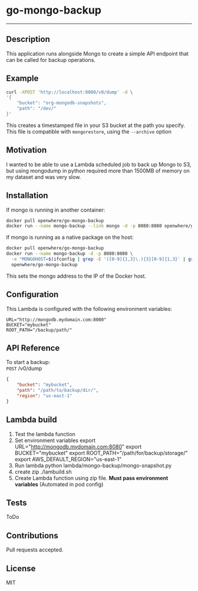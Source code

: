 # go-mongo-backup
---

## Description

This application runs alongside Mongo to create a simple API endpoint that can be called for backup operations.

## Example

```bash
curl -XPOST 'http://localhost:8080/v0/dump' -d \
'{
    "bucket": "org-mongodb-snapshots",
    "path": "/dev/"
}'
```

This creates a timestamped file in your S3 bucket at the path you specify. This file is compatible with `mongorestore`, using the `--archive` option

## Motivation

I wanted to be able to use a Lambda scheduled job to back up Mongo to S3, but using mongodump in python required more than 1500MB of memory on my dataset and was very slow.

## Installation

If mongo is running in another container:

```bash
docker pull openwhere/go-mongo-backup
docker run --name mongo-backup --link mongo -d -p 8080:8080 openwhere/go-mongo-backup
```

If mongo is running as a native package on the host:

```bash
docker pull openwhere/go-mongo-backup
docker run --name mongo-backup -d -p 8080:8080 \
  -e "MONGOHOST=$(ifconfig | grep -E '([0-9]{1,3}\.){3}[0-9]{1,3}' | grep -v 127.0.0.1 | awk '{ print $2 }' | cut -f2 -d: | head -n1)" \
  openwhere/go-mongo-backup

```
This sets the mongo address to the IP of the Docker host.

## Configuration
This Lambda is configured with the following environment variables:

    URL="http://mongodb.mydomain.com:8080"
    BUCKET="mybucket"
    ROOT_PATH="/backup/path/"

## API Reference

To start a backup:  
`POST` /v0/dump
```json
{
    "bucket": "mybucket",
    "path": "/path/to/backup/dir/",
    "region": "us-east-1"
}
```

## Lambda build
1.  Test the lambda function
  1.  Set environment variables
            export URL="http://mongodb.mydomain.com:8080"
            export BUCKET="mybucket"
            export ROOT_PATH="/path/for/backup/storage/"
            export AWS_DEFAULT_REGION="us-east-1"
  2.  Run lambda
            python lambda/mongo-backup/mongo-snapshot.py
2.  create zip
        ./lambuild.sh
3.  Create Lambda function using zip file. **Must pass environment variables** (Automated in pod config)

## Tests

ToDo

## Contributions

Pull requests accepted.

## License

MIT
